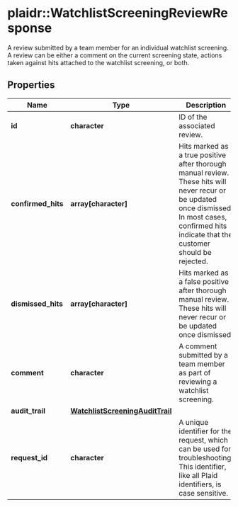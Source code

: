 # plaidr::WatchlistScreeningReviewResponse

A review submitted by a team member for an individual watchlist screening. A review can be either a comment on the current screening state, actions taken against hits attached to the watchlist screening, or both.

## Properties
Name | Type | Description | Notes
------------ | ------------- | ------------- | -------------
**id** | **character** | ID of the associated review. | 
**confirmed_hits** | **array[character]** | Hits marked as a true positive after thorough manual review. These hits will never recur or be updated once dismissed. In most cases, confirmed hits indicate that the customer should be rejected. | 
**dismissed_hits** | **array[character]** | Hits marked as a false positive after thorough manual review. These hits will never recur or be updated once dismissed. | 
**comment** | **character** | A comment submitted by a team member as part of reviewing a watchlist screening. | 
**audit_trail** | [**WatchlistScreeningAuditTrail**](WatchlistScreeningAuditTrail.md) |  | 
**request_id** | **character** | A unique identifier for the request, which can be used for troubleshooting. This identifier, like all Plaid identifiers, is case sensitive. | 


